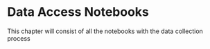 # Data Access Notebooks

This chapter will consist of all the notebooks with the data collection process